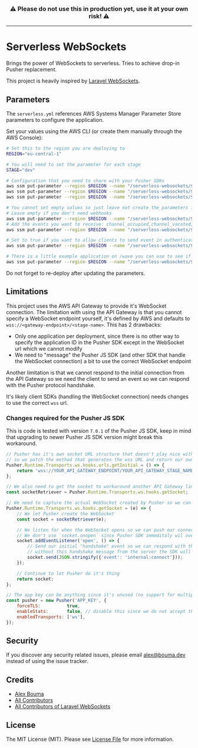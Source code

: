 <h3 align="center">
    <b>⚠️ Please do not use this in production yet, use it at your own risk! ⚠️</b>
</h3>

---

# Serverless WebSockets

Brings the power of WebSockets to serverless. Tries to achieve drop-in Pusher replacement.

This project is heavily inspired by [Laravel WebSockets](https://github.com/beyondcode/laravel-websockets).

## Parameters

The `serverless.yml` references AWS Systems Manager Parameter Store parameters to configure the application.

Set your values using the AWS CLI (or create them manually through the AWS Console):

```bash
# Set this to the region you are deploying to
REGION="eu-central-1"

# You will need to set the parameter for each stage
STAGE="dev"

# Configuration that you need to share with your Pusher SDKs
aws ssm put-parameter --region $REGION --name "/serverless-websockets/$STAGE/app-id" --type String --value 'MY_APP_ID'
aws ssm put-parameter --region $REGION --name "/serverless-websockets/$STAGE/app-key" --type String --value 'MY_APP_KEY'
aws ssm put-parameter --region $REGION --name "/serverless-websockets/$STAGE/app-secret" --type String --value 'MY_APP_SECRET'

# You cannot set empty values so just leave not create the parameters if you don't want webhooks
# Leave empty if you don't need webhooks
aws ssm put-parameter --region $REGION --name "/serverless-websockets/$STAGE/webhook-target" --type String --value ''
# Add the events you want to receive: channel_occupied,channel_vacated,member_added,member_removed,client_event
aws ssm put-parameter --region $REGION --name "/serverless-websockets/$STAGE/webhook-events" --type String --value ''

# Set to true if you want to allow clients to send event in authenticated channels
aws ssm put-parameter --region $REGION --name "/serverless-websockets/$STAGE/client-events-enabled" --type String --value 'false'

# There is a little example application on /wave you can use to see if everything is working as expected
aws ssm put-parameter --region $REGION --name "/serverless-websockets/$STAGE/wave-example-enabled" --type String --value 'false'
```

Do not forget to re-deploy after updating the parameters.

## Limitations

This project uses the AWS API Gateway to provide it's WebSocket connection. The limitation with using the API Gateway is that you cannot specify a WebSocket endpoint yourself, it's defined by AWS and defaults to `wss://<gateway-endpoint>/<stage-name>`. This has 2 drawbacks:

- Only one application per deployment, since there is no other way to specify the application ID in the Pusher SDK except in the WebSocket url which we cannot modify
- We need to "message" the Pusher JS SDK (and other SDK that handle the WebSocket connection) a bit to use the correct WebSocket endpoint

Another limitation is that we cannot respond to the initial connection from the API Gateway so we need the client to send an event so we can respond with the Pusher protocol handshake.

It's likely client SDKs (handling the WebSocket connection) needs changes to use the correct `wss` url.

### Changes required for the Pusher JS SDK

This is code is tested with version `7.0.1` of the Pusher JS SDK, keep in mind that upgrading to newer Pusher JS SDK version might break this workaround.

```js
// Pusher has it's own socket URL structure that doesn't play nice with API Gateway
// so we patch the method that generates the wss URL and return our own WebSocket URL
Pusher.Runtime.Transports.ws.hooks.urls.getInitial = () => {
    return 'wss://YOUR_API_GATEWAY_ENDPOINT/YOUR_API_GATEWAY_STAGE_NAME';
};

// We also need to get the socket to workaround another API Gateway limitation
const socketRetriever = Pusher.Runtime.Transports.ws.hooks.getSocket;

// We need to capture the actual WebSocket created by Pusher so we can send an initital message
Pusher.Runtime.Transports.ws.hooks.getSocket = (e) => {
    // We let Pusher create the WebSocket
    const socket = socketRetriever(e);

    // We listen for when the WebSocket opens so we can push our connect message
    // We don't use `socket.onopen` since Pusher SDK immeditaly wil overwrite it
    socket.addEventListener('open', () => {
        // Send our initial "handshake" event so we can respond with the Pusher handshake message
        // without this handshake message from the server the SDK will timeout the connection and reconnect
        socket.send(JSON.stringify({'event': 'internal:connect'}));
    });

    // Continue to let Pusher do it's thing
    return socket;
};

// The app key can be anything since it's unused (no support for multiple apps per deployment)
const pusher = new Pusher('APP_KEY', {
    forceTLS:          true,
    enableStats:       false, // disable this since we do not accept the stats being sent
    enabledTransports: ['ws'],
});
```

## Security

If you discover any security related issues, please email alex@bouma.dev instead of using the issue tracker.

## Credits

- [Alex Bouma](https://github.com/stayallive)
- [All Contributors](../../contributors)
- [All Contributors of Laravel WebSockets](https://github.com/beyondcode/laravel-websockets)

## License

The MIT License (MIT). Please see [License File](LICENSE.md) for more information.
